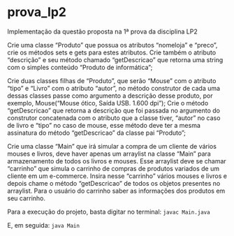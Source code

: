# prova_lp2

Implementação da questão proposta na 1ª prova da disciplina LP2


Crie uma classe “Produto” que possua os atributos “nomeloja” e “preco”, crie os métodos sets e gets
para estes atributos. Crie também o atributo “descrição” e seu método chamado “getDescricao” que
retorna uma string com o simples conteúdo “Produto de informática”;

Crie duas classes filhas de “Produto”, que serão “Mouse” com o atributo “tipo” e “Livro” com o
atributo “autor”, no método construtor de cada uma dessas classes passe como argumento a descrição
desse produto, por exemplo, Mouse(“Mouse ótico, Saída USB. 1.600 dpi”); Crie o método
“getDescricao” que retorna a descrição que foi passada no argumento do construtor concatenada com
o atributo que a classe tiver, “autor” no caso de livro e “tipo” no caso de mouse, esse método deve ter
a mesma assinatura do método “getDescricao” da classe pai “Produto”;

Crie uma classe “Main” que irá simular a compra de um cliente de vários mouses e livros, deve haver
apenas um arraylist na classe “Main” para armazenamento de todos os livros e mouses. Esse arraylist
deve se chamar “carrinho” que simula o carrinho de compras de produtos variados de um cliente em
um e-commerce. Insira nesse “carrinho” vários mouses e livros e depois chame o método
“getDescricao” de todos os objetos presentes no arraylist. Para o usuário do carrinho saber as
informações dos produtos em seu carrinho.

Para a execução do projeto, basta digitar no terminal:
``javac Main.java``

E, em seguida:
``java Main``

